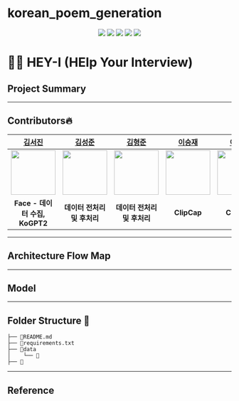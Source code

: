 # korean_poem_generation

<div align="center">
<img src="https://img.shields.io/badge/Python-grey?style=flat&logo=python&logoColor=p"/>
<img src="https://img.shields.io/badge/PyTorch-grey?style=flat&logo=PyTorch&logoColor=red"/>
<img src="https://img.shields.io/badge/Streamlit-grey?style=flat&logo=Streamlit&logoColor=red"/>
<img src="https://img.shields.io/badge/Git-grey?style=flat&logo=Git&logoColor="/>
<img src="https://img.shields.io/badge/Notion-grey?style=flat&logo=notion&logoColor=notion"/>
</div>

# 👨‍🏫 HEY-I (HElp Your Interview)
## Project Summary
***
## Contributors🔥
| [김서진](https://github.com/seandoprep) | [김성준](https://github.com/seandoprep) | [김형준](https://github.com/seandoprep) | [이승재](https://github.com/seandoprep) | [이정은](https://github.com/seandoprep) | [최명헌](https://github.com/MyeongheonChoi) |
| :-: | :-: | :-: | :-: | :-: | :-: |
| <img src="https://avatars.githubusercontent.com/seandoprep" width="100"> | <img src="https://avatars.githubusercontent.com/seandoprep" width="100"> | <img src="https://avatars.githubusercontent.com/seandoprep" width="100"> | <img src="https://avatars.githubusercontent.com/seandoprep" width="100"> | <img src="https://avatars.githubusercontent.com/seandoprep" width="100"> | <img src="https://avatars.githubusercontent.com/MyeongheonChoi" width="100"> 
| **Face - 데이터 수집, KoGPT2** | **데이터 전처리 및 후처리** | **데이터 전처리 및 후처리** | **ClipCap** | **ClipCap** | **KoCLIP, 웹 Streamlit** |
***
## Architecture Flow Map
***
## Model
***
## Folder Structure 📂
```
├── 📄README.md
├── 📄requirements.txt
├── 📂data
│    └── 📄
├── 📂
```
***
## Reference
